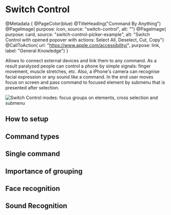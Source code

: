 # Switch Control

@Metadata {
    @PageColor(blue)
    @TitleHeading("Command By Anything")
    @PageImage(
               purpose: icon, 
               source: "switch-control", 
               alt: "")
    @PageImage(
               purpose: card, 
               source: "switch-control-picker-example", 
               alt: "Switch Control with opened popover with actions: Select All, Deselect, Cut, Copy")
    @CallToAction(
                url: "https://www.apple.com/accessibility/",
                purpose: link, 
                label: "General Knowledge")
}

Allows to connect external devices and link them to any command. As a result paralyzed people can control a phone by simple signals: finger movement, muscle stretches, etc. Also, a iPhone's camera can recognise facial expression or any sound like a command. In the end user moves focus on screen and pass command to focused element by submenu that is presented after selection.

![Switch Control modes: focus groups on elements, cross selection and submenu](switch-control-overview)

## How to setup

## Command types

## Single command

## Importance of grouping

## Face recognition

## Sound Recognition
